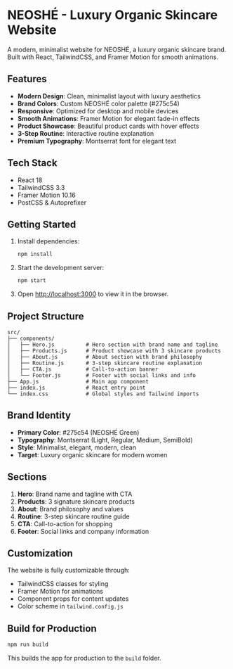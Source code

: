 # NEOSHÉ - Luxury Organic Skincare Website

A modern, minimalist website for NEOSHÉ, a luxury organic skincare brand. Built with React, TailwindCSS, and Framer Motion for smooth animations.

## Features

- **Modern Design**: Clean, minimalist layout with luxury aesthetics
- **Brand Colors**: Custom NEOSHÉ color palette (#275c54)
- **Responsive**: Optimized for desktop and mobile devices
- **Smooth Animations**: Framer Motion for elegant fade-in effects
- **Product Showcase**: Beautiful product cards with hover effects
- **3-Step Routine**: Interactive routine explanation
- **Premium Typography**: Montserrat font for elegant text

## Tech Stack

- React 18
- TailwindCSS 3.3
- Framer Motion 10.16
- PostCSS & Autoprefixer

## Getting Started

1. Install dependencies:
   ```bash
   npm install
   ```

2. Start the development server:
   ```bash
   npm start
   ```

3. Open [http://localhost:3000](http://localhost:3000) to view it in the browser.

## Project Structure

```
src/
├── components/
│   ├── Hero.js          # Hero section with brand name and tagline
│   ├── Products.js      # Product showcase with 3 skincare products
│   ├── About.js         # About section with brand philosophy
│   ├── Routine.js       # 3-step skincare routine explanation
│   ├── CTA.js           # Call-to-action banner
│   └── Footer.js        # Footer with social links and info
├── App.js               # Main app component
├── index.js             # React entry point
└── index.css            # Global styles and Tailwind imports
```

## Brand Identity

- **Primary Color**: #275c54 (NEOSHÉ Green)
- **Typography**: Montserrat (Light, Regular, Medium, SemiBold)
- **Style**: Minimalist, elegant, modern, clean
- **Target**: Luxury organic skincare for modern women

## Sections

1. **Hero**: Brand name and tagline with CTA
2. **Products**: 3 signature skincare products
3. **About**: Brand philosophy and values
4. **Routine**: 3-step skincare routine guide
5. **CTA**: Call-to-action for shopping
6. **Footer**: Social links and company information

## Customization

The website is fully customizable through:
- TailwindCSS classes for styling
- Framer Motion for animations
- Component props for content updates
- Color scheme in `tailwind.config.js`

## Build for Production

```bash
npm run build
```

This builds the app for production to the `build` folder.
